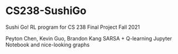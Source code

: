 # CS238-SushiGo
Sushi Go! RL program for CS 238 Final Project Fall 2021

Peyton Chen, Kevin Guo, Brandon Kang
SARSA + Q-learning Jupyter Notebook and nice-looking graphs
